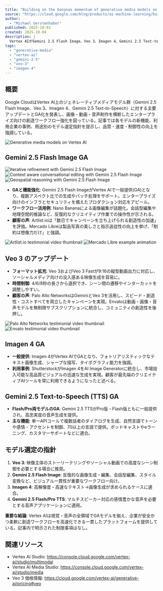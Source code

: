 ```yaml
---
title: "Building on the bananas momentum of generative media models on Google Cloud | Google Cloud Blog"
source: "https://cloud.google.com/blog/products/ai-machine-learning/building-momentum-for-gen-media-including-nano-banana-/?hl=en"
author:
  - "Michael Gerstenhaber"
published: 2025-10-03
created: 2025-10-04
description: |
  Vertex AIがGemini 2.5 Flash Image、Veo 3、Imagen 4、Gemini 2.5 Text-to-SpeechのGAや機能強化を発表し、企業が画像・動画・音声の生成ワークフローを高速かつ安全に実現できるようにする取り組みを紹介する。
tags:
  - "generative-media"
  - "vertex-ai"
  - "gemini-2-5"
  - "veo-3"
  - "imagen-4"
---
```


## 概要

Google CloudはVertex AI上のジェネレーティブメディアモデル群（Gemini 2.5 Flash Image、Veo 3、Imagen 4、Gemini 2.5 Text-to-Speech）に対する主要アップデートとGA化を発表し、画像・動画・音声制作を横断したエンタープライズ向けの創造ワークフロー強化を図っている。記事では各モデルの新機能、利用企業の事例、用途別のモデル選定指針を提示し、品質・速度・制御性の向上を強調している。

![Generative media models on Vertex AI](https://storage.googleapis.com/gweb-cloudblog-publish/images/generative_media_momentum.max-2000x2000.jpg)

## Gemini 2.5 Flash Image GA

![Iterative refinement with Gemini 2.5 Flash Image](https://storage.googleapis.com/gweb-cloudblog-publish/images/GenMedia_Sept_Bundle_Marketing_Assets.max-1000x1000.png)
![Context aware conversational editing with Gemini 2.5 Flash Image](https://storage.googleapis.com/gweb-cloudblog-publish/images/GenMedia_Sept_Bundle_Marketing_Assets_1.max-1000x1000.png)
![Geospatial reasoning with Gemini 2.5 Flash Image](https://storage.googleapis.com/gweb-cloudblog-publish/images/GenMedia_Sept_Bundle_Marketing_Assets_2.max-1000x1000.png)

- **GAと機能強化**: Gemini 2.5 Flash ImageがVertex AIで一般提供(GA)となり、複数アスペクト比での生成やバッチ処理をサポート。エンタープライズ向けのインフラとセキュリティを備えたプロダクション対応をアピール。
- **ワークフロー活用例**: Nano Bananaによる画像編集が話題化。会話型編集や地理空間的推論など、反復的なクリエイティブ作業での操作性が示される。
- **顧客の声**: Artlist.ioは「数日でキャンペーンを立ち上げられる創造性の加速」を評価。Mercado Libreは製品写真の美しさと指示追従性の向上を挙げ、「制約は想像力だけ」と強調。

![Artlist.io testimonial video thumbnail](https://img.youtube.com/vi/pTpl2047lCg/hqdefault.jpg)
![Mercado Libre example animation](https://storage.googleapis.com/gweb-cloudblog-publish/original_images/Mercado_Libre_Gif.gif)

## Veo 3 のアップデート

- **フォーマット拡充**: Veo 3およびVeo 3 Fastが9:16の縦型動画出力に対応し、ソーシャルメディア向けの没入感ある映像生成を容易に。
- **時間制御**: 4/6/8秒の長さから選択でき、シーン間の遷移やインターカットを調整しやすい。
- **顧客の声**: Palo Alto NetworksはGeminiとVeo 3を活用し、スピード・創造性・コストすべてを両立したキャンペーンを実現。Envatoは動画・画像・音声モデルを無制限サブスクリプションに統合し、コミュニティの創造性を後押し。

![Palo Alto Networks testimonial video thumbnail](https://img.youtube.com/vi/ZQBZd3TAepw/hqdefault.jpg)
![Envato testimonial video thumbnail](https://img.youtube.com/vi/U_-eB6cNdFo/hqdefault.jpg)

## Imagen 4 GA

- **一般提供**: Imagen 4がVertex AIでGAとなり、フォトリアリスティックなテキスト画像生成、シャープな描写、タイポグラフィ能力を強調。
- **利用事例**: ShutterstockがImagen 4をAI Image Generatorに統合し、市場投入可能な高品質ビジュアルの迅速な生成を実現。顧客が最先端のクリエイティブAIツールを常に利用できるようになったと述べる。

## Gemini 2.5 Text-to-Speech (TTS) GA

- **Flash/Pro両モデルのGA**: Gemini 2.5 TTSがPro版・Flash版ともに一般提供され、高忠実度の音声生成を提供。
- **主な機能**: 単一APIコールで複数話者のダイアログを生成、自然言語でトーンや感情・アクセントを制御、70以上の言語で提供。ポッドキャストやeラーニング、カスタマーサポートなどに適合。

## モデル選定の指針

1. **Veo 3**: 映像主体のストーリーテリングやソーシャル動画での高度なシーン制御を必要とする場合に推奨。
2. **Gemini 2.5 Flash Image**: 反復的な画像生成・編集、会話型編集、スタイル変換など、ビジュアル一貫性が重要なワークフロー向け。
3. **Imagen 4**: 高解像度・高速なテキスト→画像生成が求められるケースに適合。
4. **Gemini 2.5 Flash/Pro TTS**: マルチスピーカー対応の感情豊かな音声を必要とする音声アプリケーションに適用。

**重要な結論**: Vertex AIは視覚・音声の全領域でGAモデルを揃え、企業が安全かつ柔軟に創造ワークフローを高速化できる一貫したプラットフォームを提供している。記事内で明示された制限事項はなし。

## 関連リソース

- Vertex AI Studio: <https://console.cloud.google.com/vertex-ai/studio/multimodal>
- Vertex AI Media Studio: <https://console.cloud.google.com/vertex-ai/studio/media>
- Veo 3 価格情報: <https://cloud.google.com/vertex-ai/generative-ai/pricing#veo>
